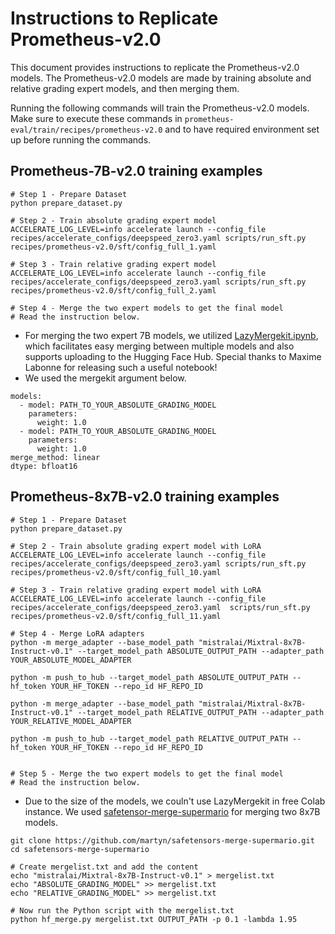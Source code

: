 
# Instructions to Replicate Prometheus-v2.0

This document provides instructions to replicate the Prometheus-v2.0 models. The Prometheus-v2.0 models are made by training absolute and relative grading expert models, and then merging them. 

Running the following commands will train the Prometheus-v2.0 models. Make sure to execute these commands in `prometheus-eval/train/recipes/prometheus-v2.0` and to have required environment set up before running the commands. 

## Prometheus-7B-v2.0 training examples

```shell
# Step 1 - Prepare Dataset
python prepare_dataset.py

# Step 2 - Train absolute grading expert model
ACCELERATE_LOG_LEVEL=info accelerate launch --config_file recipes/accelerate_configs/deepspeed_zero3.yaml scripts/run_sft.py recipes/prometheus-v2.0/sft/config_full_1.yaml

# Step 3 - Train relative grading expert model
ACCELERATE_LOG_LEVEL=info accelerate launch --config_file recipes/accelerate_configs/deepspeed_zero3.yaml scripts/run_sft.py recipes/prometheus-v2.0/sft/config_full_2.yaml

# Step 4 - Merge the two expert models to get the final model
# Read the instruction below.
```

- For merging the two expert 7B models, we utilized [LazyMergekit.ipynb](https://colab.research.google.com/drive/1obulZ1ROXHjYLn6PPZJwRR6GzgQogxxb?usp=sharing), which facilitates easy merging between multiple models and also supports uploading to the Hugging Face Hub. Special thanks to Maxime Labonne for releasing such a useful notebook!
- We used the mergekit argument below.

```
models:
  - model: PATH_TO_YOUR_ABSOLUTE_GRADING_MODEL
    parameters:
      weight: 1.0
  - model: PATH_TO_YOUR_ABSOLUTE_GRADING_MODEL
    parameters:
      weight: 1.0
merge_method: linear
dtype: bfloat16
```

## Prometheus-8x7B-v2.0 training examples

```shell
# Step 1 - Prepare Dataset
python prepare_dataset.py

# Step 2 - Train absolute grading expert model with LoRA
ACCELERATE_LOG_LEVEL=info accelerate launch --config_file recipes/accelerate_configs/deepspeed_zero3.yaml scripts/run_sft.py recipes/prometheus-v2.0/sft/config_full_10.yaml

# Step 3 - Train relative grading expert model with LoRA
ACCELERATE_LOG_LEVEL=info accelerate launch --config_file recipes/accelerate_configs/deepspeed_zero3.yaml  scripts/run_sft.py recipes/prometheus-v2.0/sft/config_full_11.yaml

# Step 4 - Merge LoRA adapters
python -m merge_adapter --base_model_path "mistralai/Mixtral-8x7B-Instruct-v0.1" --target_model_path ABSOLUTE_OUTPUT_PATH --adapter_path YOUR_ABSOLUTE_MODEL_ADAPTER

python -m push_to_hub --target_model_path ABSOLUTE_OUTPUT_PATH --hf_token YOUR_HF_TOKEN --repo_id HF_REPO_ID

python -m merge_adapter --base_model_path "mistralai/Mixtral-8x7B-Instruct-v0.1" --target_model_path RELATIVE_OUTPUT_PATH --adapter_path YOUR_RELATIVE_MODEL_ADAPTER

python -m push_to_hub --target_model_path RELATIVE_OUTPUT_PATH --hf_token YOUR_HF_TOKEN --repo_id HF_REPO_ID


# Step 5 - Merge the two expert models to get the final model
# Read the instruction below.
```

- Due to the size of the models, we couln't use LazyMergekit in free Colab instance. We used [safetensor-merge-supermario](https://github.com/martyn/safetensors-merge-supermario) for merging two 8x7B models.

```shell
git clone https://github.com/martyn/safetensors-merge-supermario.git
cd safetensors-merge-supermario

# Create mergelist.txt and add the content
echo "mistralai/Mixtral-8x7B-Instruct-v0.1" > mergelist.txt
echo "ABSOLUTE_GRADING_MODEL" >> mergelist.txt
echo "RELATIVE_GRADING_MODEL" >> mergelist.txt

# Now run the Python script with the mergelist.txt
python hf_merge.py mergelist.txt OUTPUT_PATH -p 0.1 -lambda 1.95
```